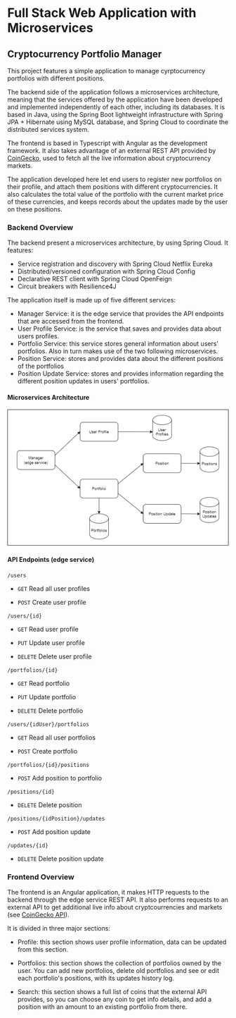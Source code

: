 # Full Stack Web Application with Microservices
## Cryptocurrency Portfolio Manager

This project features a simple application to manage cyrptocurrency portfolios with different positions.

The backend side of the application follows a microservices architecture, meaning that the services offered by the application have been developed and implemented independently of each other, including its databases. It is based in Java, using the Spring Boot lightweight infrastructure with Spring JPA + Hibernate using MySQL database, and Spring Cloud to coordinate the distributed services system.

The frontend is based in Typescript with Angular as the development framework.
It also takes advantage of an external REST API provided by [CoinGecko](https://www.coingecko.com/es/api), used to fetch all the live information about cryptocurrency markets.

The application developed here let end users to register new portfolios on their profile, and attach them positions with different cryptocurrencies. It also calculates the total value
of the portfolio with the current market price of these currencies, and keeps records about the updates made by the user on these positions.


### Backend Overview

The backend present a microservices architecture, by using Spring Cloud. It features:

- Service registration and discovery with Spring Cloud Netflix Eureka
- Distributed/versioned configuration with Spring Cloud Config
- Declarative REST client with Spring Cloud OpenFeign
- Circuit breakers with Resilience4J

The application itself is made up of five different services:

- Manager Service: it is the edge service that provides the API endpoints that are accessed from the frontend.
- User Profile Service: is the service that saves and provides data about users profiles.
- Portfolio Service: this service stores general information about users' portfolios. Also in turn makes use of the two following microservices.
- Position Service: stores and provides data about the different positions of the portfolios
- Position Update Service: stores and provides information regarding the different position updates in users' portfolios.

#### Microservices Architecture

![Microservices architecture](microservices.png "Microservices Architecture")

 
#### API Endpoints (edge service)
```
/users
```
 - `GET` Read all user profiles
 
 - `POST` Create user profile 
``` 
/users/{id}
```
 - `GET` Read user profile

 - `PUT` Update user profile

 - `DELETE` Delete user profile  
```
/portfolios/{id}
```
 - `GET` Read portfolio

 - `PUT` Update portfolio

 - `DELETE` Delete portfolio  
 ```
/users/{idUser}/portfolios
``` 
 - `GET` Read all user portfolios
 
 - `POST` Create portfolio
```
/portfolios/{id}/positions
``` 
 - `POST` Add position to portfolio
 ```
/positions/{id}
``` 
 - `DELETE` Delete position
 ```
/positions/{idPosition}/updates
``` 
 - `POST` Add position update
 ```
/updates/{id}
``` 
 - `DELETE` Delete position update



### Frontend Overview


The frontend is an Angular application, it makes HTTP requests to the backend through the edge service REST API.
It also performs requests to an external API to get additional live info about cryptcourrencies and markets (see [CoinGecko API](https://www.coingecko.com/es/api)).

It is divided in three major sections:
- Profile: this section shows user profile information, data can be updated from this section.

- Portfolios: this section shows the collection of portfolios owned by the user. You can add new portfolios, delete old portfolios and see or edit each
 portfolio's positions, with its updates history log.
 
- Search: this section shows a full list of coins that the external API provides, so you can choose any coin to get info details, and add a position with an amount to an existing portfolio from there.
